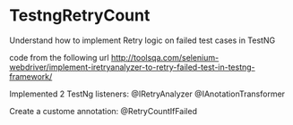# TestngRetryCount
Understand how to implement Retry logic on failed test cases in TestNG

code from the following url
http://toolsqa.com/selenium-webdriver/implement-iretryanalyzer-to-retry-failed-test-in-testng-framework/

Implemented 2 TestNg listeners:
@IRetryAnalyzer
@IAnotationTransformer

Create a custome annotation:
@RetryCountIfFailed

